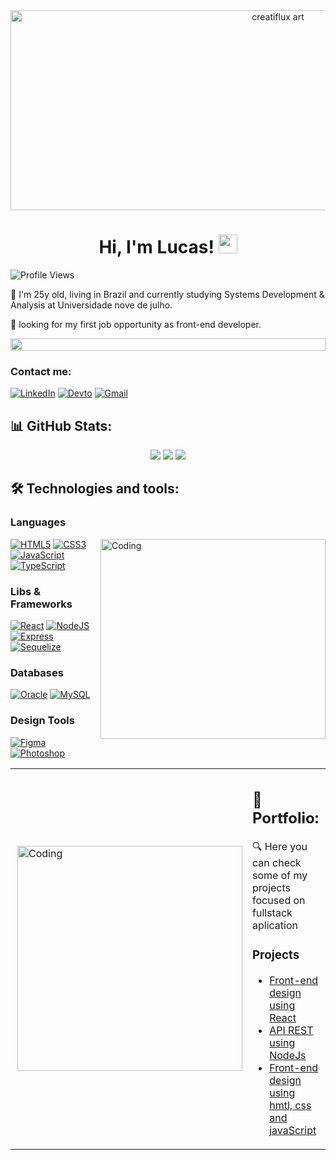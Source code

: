 <div align="center">
  <img height="320" width="840" alt="creatiflux art" src="https://cdnb.artstation.com/p/assets/images/images/012/524/999/large/zaki-aby-closeup.jpg?1535222863"  />
</div>

<!-- Presentation -->
<div align="center"> 
  
  # **Hi, I'm Lucas!** <img src="https://raw.githubusercontent.com/MartinHeinz/MartinHeinz/master/wave.gif" width="30px">
  
</div>  



![Profile Views](https://komarev.com/ghpvc/?username=luccasluna&style=for-the-badge&color=blue&label=VISITORS)
<p>
  🌱 I'm 25y old, living in Brazil and currently studying Systems Development & Analysis at Universidade nove de julho.
  
  🔎 looking for my first job opportunity as front-end developer.
</p>

<img src="https://i.imgur.com/dBaSKWF.gif" height="20" width="100%">

<!-- Links -->
### Contact me:
[![LinkedIn](https://img.shields.io/badge/LinkedIn-0077B5?style=for-the-badge&logo=linkedin&logoColor=white)](https://www.linkedin.com/)
[![Devto](https://img.shields.io/badge/dev.to-0A0A0A?style=for-the-badge&logo=dev.to&logoColor=white)](https://dev.to/lusca_lunna)
[![Gmail](https://img.shields.io/badge/Gmail-D14836?style=for-the-badge&logo=gmail&logoColor=white)]()



<!-- stats -->
## 📊 GitHub Stats:

<div align="center"> 
  
![](http://github-profile-summary-cards.vercel.app/api/cards/profile-details?username=LuccasLuna&theme=blueberry)
![](http://github-profile-summary-cards.vercel.app/api/cards/repos-per-language?username=LuccasLuna&theme=blueberry)
![](http://github-profile-summary-cards.vercel.app/api/cards/stats?username=LuccasLuna&theme=blueberry)
<!-- ![](http://github-profile-summary-cards.vercel.app/api/cards/most-commit-language?username=LuccasLuna&theme=blueberry) -->
<!-- ![](http://github-profile-summary-cards.vercel.app/api/cards/productive-time?username=LuccasLuna&theme=blueberry)  -->

</div>  

 
<!-- ferramentas -->

## 🛠 Technologies and tools:

### Languages

<img align="right" alt="Coding" height="320" width="360" src="https://media.giphy.com/media/v1.Y2lkPTc5MGI3NjExeTF3ejE0bHhneDZ4eHo1NXNrY242cTBsYTU5dnlucnJtbXRkZGFlOCZlcD12MV9pbnRlcm5hbF9naWZfYnlfaWQmY3Q9Zw/KA593kO0JvXMs/giphy.gif">

[<img alt="HTML5" src="https://img.shields.io/badge/html5%20-%23E34F26.svg?&style=for-the-badge&logo=html5&logoColor=white"/>](https://developer.mozilla.org/en-US/docs/Web/HTML) 
[<img alt="CSS3" src="https://img.shields.io/badge/css3%20-%231572B6.svg?&style=for-the-badge&logo=css3&logoColor=white"/>](https://developer.mozilla.org/en-US/docs/Web/CSS) 
[<img alt="JavaScript" src="https://img.shields.io/badge/javascript%20-%23323330.svg?&style=for-the-badge&logo=javascript&logoColor=%23F7DF1E"/>](https://developer.mozilla.org/en-US/docs/Web/javascript) 
[<img alt="TypeScript" src="https://img.shields.io/badge/typescript%20-%23007ACC.svg?&style=for-the-badge&logo=typescript&logoColor=white"/>](https://www.typescriptlang.org/) 

### Libs & Frameworks
[<img alt="React" src="https://img.shields.io/badge/react%20-%2320232a.svg?&style=for-the-badge&logo=react&logoColor=%2361DAFB"/>](https://react.dev/) 
[<img alt="NodeJS" src="https://img.shields.io/badge/node.js%20-%2343853D.svg?&style=for-the-badge&logo=node.js&logoColor=white"/>](https://nodejs.org/en/) 
[<img alt="Express" src="https://img.shields.io/badge/express.js-%23404d59.svg?style=for-the-badge&logo=express&logoColor=%2361DAFB"/>](https://expressjs.com/)
[<img alt="Sequelize" src="https://img.shields.io/badge/Sequelize-52B0E7?style=for-the-badge&logo=Sequelize&logoColor=white"/>](https://sequelize.org/)


### Databases
[<img alt="Oracle" src ="https://img.shields.io/badge/Oracle-F80000?style=for-the-badge&logo=oracle&logoColor=white"/>](https://www.oracle.com/) 
[<img alt="MySQL" src="https://img.shields.io/badge/mysql-%2300f.svg?style=for-the-badge&logo=mysql&logoColor=white"/>](https://www.mysql.com/) 

### Design Tools
[<img alt="Figma" src="https://img.shields.io/badge/Figma-F24E1E?style=for-the-badge&logo=figma&logoColor=white"/>](https://www.figma.com/)
[<img alt="Photoshop" src="https://img.shields.io/badge/Adobe%20Photoshop-31A8FF?style=for-the-badge&logo=Adobe%20Photoshop&logoColor=black"/>](www.adobe.com/br/products/photoshop/)


<!-- Portfolio -->

<table border="0" cellspacing="0" cellpadding="0">
  <tr>
    <td style="border: 0";>
      <img align="right" alt="Coding" width="360" src="https://media.giphy.com/media/MXoEoAUeBXapi/giphy.gif">
    </td>
    <td style="border: 0";>
      <h2> 📂 Portfolio: </h2>
      <p>
        🔍    Here you can check some of my projects focused on fullstack aplication
      </p>
      <h3>Projects </h3>
      <ul>
        <li>
          <a href="https://github.com/LuccasLuna/react">Front-end design using React</a>
        </li>
        <li>
          <a href="https://github.com/LuccasLuna/api-rest">API REST using NodeJs</a>
        </li>
        <li>
          <a href="https://github.com/LuccasLuna/projeto-semestral-3s">Front-end design using hmtl, css and javaScript</a>
        </li> 
      </ul>
    </td>
  </tr>
</table>








